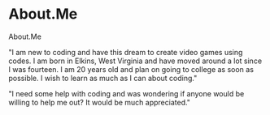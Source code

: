 # About.Me
About.Me 
<p> "I am new to coding and have this dream to create video games using codes. I am born in Elkins, West Virginia and have moved around a lot since I was fourteen. I am 20 years old and plan on going to college as soon as possible. I wish to learn as much as I can about coding."
<p> "I need some help with coding and was wondering if anyone would be willing to help me out? It would be much appreciated."</p>
